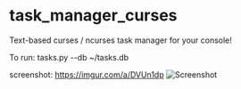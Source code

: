 # task_manager_curses
Text-based curses / ncurses task manager for your console!

To run:
tasks.py --db ~/tasks.db

screenshot: https://imgur.com/a/DVUn1dp
![Screenshot](https://i.imgur.com/855Tbhq.png)

